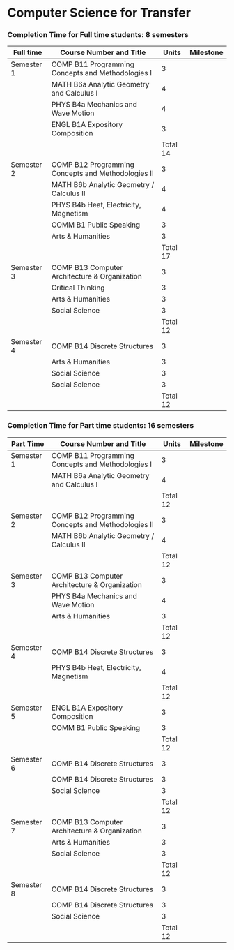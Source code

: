 # Computer Science for Transfer
### Completion Time for Full time students: 8 semesters

| Full time | Course Number and Title | Units | Milestone |
| --- | --- | --- | --- | 
| Semester 1 | COMP B11 Programming Concepts and Methodologies I | 3 |   |    
|  | MATH B6a Analytic Geometry and Calculus I | 4 |   |    
|  | PHYS B4a Mechanics and Wave Motion | 4 |   |  
|  | ENGL B1A Expository Composition | 3 |   |                 
|  |  | Total 14 |  | 
| Semester 2 | COMP B12 Programming Concepts and Methodologies II | 3 |   |   
|  | MATH B6b Analytic Geometry / Calculus II | 4 |   |   
|  | PHYS B4b Heat, Electricity, Magnetism | 4 |   |      
|  | COMM B1 Public Speaking | 3 |   |         
|  | Arts & Humanities | 3 |   |                 
|  |  | Total 17 |  | 
| Semester 3 | COMP B13 Computer Architecture & Organization | 3 |   |            
|  | Critical Thinking | 3 |   |         
|  | Arts & Humanities | 3 |   |           
|  | Social Science | 3 |   |                   
|  |  | Total 12 |  | 
| Semester 4 | COMP B14 Discrete Structures | 3 |   |                                         
|  | Arts & Humanities | 3 |   |        
|  | Social Science | 3 |   |   
|  | Social Science | 3 |   |                            
|  |  | Total 12 |  | 


### Completion Time for Part time students: 16 semesters
| Part Time | Course Number and Title | Units | Milestone |
| --- | --- | --- | --- | 
| Semester 1 | COMP B11 Programming Concepts and Methodologies I | 3 |   |      
|  | MATH B6a Analytic Geometry and Calculus I | 4 |   |
|  |  | Total 12 |  |  
| Semester 2 | COMP B12 Programming Concepts and Methodologies II | 3 |   |   
|  | MATH B6b Analytic Geometry / Calculus II | 4 |   |          
|  |  | Total 12 |  | 
| Semester 3 | COMP B13 Computer Architecture & Organization | 3 |   |        
|  | PHYS B4a Mechanics and Wave Motion | 4 |   |      
|  | Arts & Humanities | 3 |   |                                
|  |  | Total 12 |  |  
| Semester 4 | COMP B14 Discrete Structures | 3 |   |                     
|  | PHYS B4b Heat, Electricity, Magnetism | 4 |   |    
|  |  | Total 12 |  |  
| Semester 5 | ENGL B1A Expository Composition | 3 |   |           
|  | COMM B1 Public Speaking | 3 |   |                       
|  |  | Total 12 |  |  
| Semester 6 | COMP B14 Discrete Structures | 3 |   |                     
|  | COMP B14 Discrete Structures | 3 |   |        
|  | Social Science | 3 |   |                                
|  |  | Total 12 |  |  
| Semester 7 | COMP B13 Computer Architecture & Organization | 3 |   |        
|  | Arts & Humanities | 3 |   |         
|  | Social Science | 3 |   |                    
|  |  | Total 12 |  |  
| Semester 8 | COMP B14 Discrete Structures | 3 |   |                     
|  | COMP B14 Discrete Structures | 3 |   |
|  | Social Science | 3 |   |                        
|  |  | Total 12 |  |  